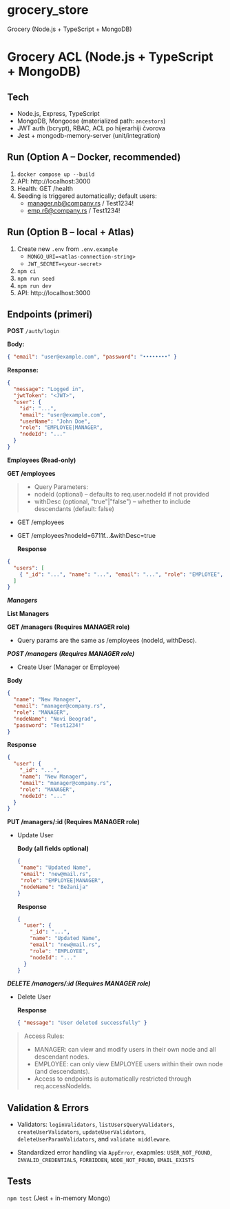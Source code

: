 # grocery_store
Grocery (Node.js + TypeScript + MongoDB)
# Grocery ACL (Node.js + TypeScript + MongoDB)

## Tech
- Node.js, Express, TypeScript
- MongoDB, Mongoose (materialized path: `ancestors`)
- JWT auth (bcrypt), RBAC, ACL po hijerarhiji čvorova
- Jest + mongodb-memory-server (unit/integration)

## Run (Option A – Docker, recommended)
1) `docker compose up --build`
2) API: http://localhost:3000
3) Health: GET /health
4) Seeding is triggered automatically; default users:
   - manager.nb@company.rs / Test1234!
   - emp.r6@company.rs   / Test1234!

## Run (Option B – local + Atlas)
1) Create new `.env` from `.env.example`
   - `MONGO_URI=<atlas-connection-string>`
   - `JWT_SECRET=<your-secret>`
2) `npm ci`
3) `npm run seed`
4) `npm run dev`
5) API: http://localhost:3000

## Endpoints (primeri)


**POST** `/auth/login`

**Body:**
```json
{ "email": "user@example.com", "password": "••••••••" }
```
**Response:**
```json
{
  "message": "Logged in",
  "jwtToken": "<JWT>",
  "user": {
    "id": "...",
    "email": "user@example.com",
    "userName": "John Doe",
    "role": "EMPLOYEE|MANAGER",
    "nodeId": "..."
  }
}

```
**Employees (Read-only)**

**GET /employees**

> - Query Parameters:
  > - nodeId (optional) – defaults to req.user.nodeId if not provided
  > - withDesc (optional, "true"|"false") – whether to include descendants (default: false)

 
- GET /employees
- GET /employees?nodeId=6711f...&withDesc=true

  **Response**
```json
{
  "users": [
    { "_id": "...", "name": "...", "email": "...", "role": "EMPLOYEE", "nodeId": "..." }
  ]
}

```

***Managers***

**List Managers**

**GET /managers (Requires MANAGER role)**

- Query params are the same as /employees (nodeId, withDesc).

***POST /managers (Requires MANAGER role)***

- Create User (Manager or Employee)

**Body**

```json
{
  "name": "New Manager",
  "email": "manager@company.rs",
  "role": "MANAGER",
  "nodeName": "Novi Beograd",
  "password": "Test1234!"
}

```

**Response**
```json
{
  "user": {
    "_id": "...",
    "name": "New Manager",
    "email": "manager@company.rs",
    "role": "MANAGER",
    "nodeId": "..."
  }
}

```
**PUT /managers/:id (Requires MANAGER role)**

- Update User

  **Body (all fields optional)**

   ```json
  {
    "name": "Updated Name",
    "email": "new@mail.rs",
    "role": "EMPLOYEE|MANAGER",
    "nodeName": "Bežanija"
  }

   ```
   **Response**
  
  ```json
  {
    "user": {
      "_id": "...",
      "name": "Updated Name",
      "email": "new@mail.rs",
      "role": "EMPLOYEE",
      "nodeId": "..."
    }
  }

  ```

***DELETE /managers/:id (Requires MANAGER role)***

- Delete User

  **Response**

  ```json
  { "message": "User deleted successfully" }

  ```


> Access Rules:
> - MANAGER: can view and modify users in their own node and all descendant nodes.
> - EMPLOYEE: can only view EMPLOYEE users within their own node (and descendants).
> - Access to endpoints is automatically restricted through req.accessNodeIds.

## Validation & Errors

- Validators: `loginValidators`, `listUsersQueryValidators`,
`createUserValidators`, `updateUserValidators`,
`deleteUserParamValidators`, and `validate middleware`.

- Standardized error handling via `AppError`, exapmles: `USER_NOT_FOUND`, `INVALID_CREDENTIALS`,
`FORBIDDEN`, `NODE_NOT_FOUND`, `EMAIL_EXISTS`

## Tests
`npm test` (Jest + in-memory Mongo)
 
